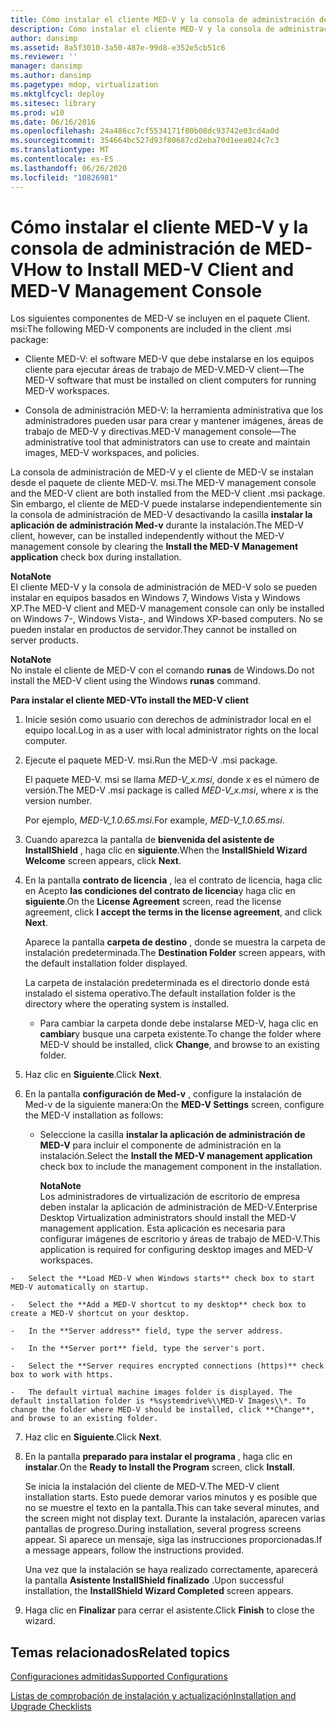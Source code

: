 ```yaml
---
title: Cómo instalar el cliente MED-V y la consola de administración de MED-V
description: Cómo instalar el cliente MED-V y la consola de administración de MED-V
author: dansimp
ms.assetid: 8a5f3010-3a50-487e-99d8-e352e5cb51c6
ms.reviewer: ''
manager: dansimp
ms.author: dansimp
ms.pagetype: mdop, virtualization
ms.mktglfcycl: deploy
ms.sitesec: library
ms.prod: w10
ms.date: 06/16/2016
ms.openlocfilehash: 24a486cc7cf5534171f80b08dc93742e03cd4a0d
ms.sourcegitcommit: 354664bc527d93f80687cd2eba70d1eea024c7c3
ms.translationtype: MT
ms.contentlocale: es-ES
ms.lasthandoff: 06/26/2020
ms.locfileid: "10826981"
---
```

# <span data-ttu-id="7522a-103">Cómo instalar el cliente MED-V y la consola de administración de MED-V</span><span class="sxs-lookup"><span data-stu-id="7522a-103">How to Install MED-V Client and MED-V Management Console</span></span>


<span data-ttu-id="7522a-104">Los siguientes componentes de MED-V se incluyen en el paquete Client. msi:</span><span class="sxs-lookup"><span data-stu-id="7522a-104">The following MED-V components are included in the client .msi package:</span></span>

-   <span data-ttu-id="7522a-105">Cliente MED-V: el software MED-V que debe instalarse en los equipos cliente para ejecutar áreas de trabajo de MED-V.</span><span class="sxs-lookup"><span data-stu-id="7522a-105">MED-V client—The MED-V software that must be installed on client computers for running MED-V workspaces.</span></span>

-   <span data-ttu-id="7522a-106">Consola de administración MED-V: la herramienta administrativa que los administradores pueden usar para crear y mantener imágenes, áreas de trabajo de MED-V y directivas.</span><span class="sxs-lookup"><span data-stu-id="7522a-106">MED-V management console—The administrative tool that administrators can use to create and maintain images, MED-V workspaces, and policies.</span></span>

<span data-ttu-id="7522a-107">La consola de administración de MED-V y el cliente de MED-V se instalan desde el paquete de cliente MED-V. msi.</span><span class="sxs-lookup"><span data-stu-id="7522a-107">The MED-V management console and the MED-V client are both installed from the MED-V client .msi package.</span></span> <span data-ttu-id="7522a-108">Sin embargo, el cliente de MED-V puede instalarse independientemente sin la consola de administración de MED-V desactivando la casilla **instalar la aplicación de administración Med-v** durante la instalación.</span><span class="sxs-lookup"><span data-stu-id="7522a-108">The MED-V client, however, can be installed independently without the MED-V management console by clearing the **Install the MED-V Management application** check box during installation.</span></span>

**<span data-ttu-id="7522a-109">Nota</span><span class="sxs-lookup"><span data-stu-id="7522a-109">Note</span></span>**  
<span data-ttu-id="7522a-110">El cliente MED-V y la consola de administración de MED-V solo se pueden instalar en equipos basados en Windows 7, Windows Vista y Windows XP.</span><span class="sxs-lookup"><span data-stu-id="7522a-110">The MED-V client and MED-V management console can only be installed on Windows 7-, Windows Vista-, and Windows XP-based computers.</span></span> <span data-ttu-id="7522a-111">No se pueden instalar en productos de servidor.</span><span class="sxs-lookup"><span data-stu-id="7522a-111">They cannot be installed on server products.</span></span>



**<span data-ttu-id="7522a-112">Nota</span><span class="sxs-lookup"><span data-stu-id="7522a-112">Note</span></span>**  
<span data-ttu-id="7522a-113">No instale el cliente de MED-V con el comando **runas** de Windows.</span><span class="sxs-lookup"><span data-stu-id="7522a-113">Do not install the MED-V client using the Windows **runas** command.</span></span>



**<span data-ttu-id="7522a-114">Para instalar el cliente MED-V</span><span class="sxs-lookup"><span data-stu-id="7522a-114">To install the MED-V client</span></span>**

1.  <span data-ttu-id="7522a-115">Inicie sesión como usuario con derechos de administrador local en el equipo local.</span><span class="sxs-lookup"><span data-stu-id="7522a-115">Log in as a user with local administrator rights on the local computer.</span></span>

2.  <span data-ttu-id="7522a-116">Ejecute el paquete MED-V. msi.</span><span class="sxs-lookup"><span data-stu-id="7522a-116">Run the MED-V .msi package.</span></span>

    <span data-ttu-id="7522a-117">El paquete MED-V. msi se llama *MED-V\_x.msi*, donde *x* es el número de versión.</span><span class="sxs-lookup"><span data-stu-id="7522a-117">The MED-V .msi package is called *MED-V\_x.msi*, where *x* is the version number.</span></span>

    <span data-ttu-id="7522a-118">Por ejemplo, *MED-V\_1.0.65.msi*.</span><span class="sxs-lookup"><span data-stu-id="7522a-118">For example, *MED-V\_1.0.65.msi*.</span></span>

3.  <span data-ttu-id="7522a-119">Cuando aparezca la pantalla de **bienvenida del asistente de InstallShield** , haga clic en **siguiente**.</span><span class="sxs-lookup"><span data-stu-id="7522a-119">When the **InstallShield Wizard Welcome** screen appears, click **Next**.</span></span>

4.  <span data-ttu-id="7522a-120">En la pantalla **contrato de licencia** , lea el contrato de licencia, haga clic en Acepto **las condiciones del contrato de licencia**y haga clic en **siguiente**.</span><span class="sxs-lookup"><span data-stu-id="7522a-120">On the **License Agreement** screen, read the license agreement, click **I accept the terms in the license agreement**, and click **Next**.</span></span>

    <span data-ttu-id="7522a-121">Aparece la pantalla **carpeta de destino** , donde se muestra la carpeta de instalación predeterminada.</span><span class="sxs-lookup"><span data-stu-id="7522a-121">The **Destination Folder** screen appears, with the default installation folder displayed.</span></span>

    <span data-ttu-id="7522a-122">La carpeta de instalación predeterminada es el directorio donde está instalado el sistema operativo.</span><span class="sxs-lookup"><span data-stu-id="7522a-122">The default installation folder is the directory where the operating system is installed.</span></span>

    -   <span data-ttu-id="7522a-123">Para cambiar la carpeta donde debe instalarse MED-V, haga clic en **cambiar**y busque una carpeta existente.</span><span class="sxs-lookup"><span data-stu-id="7522a-123">To change the folder where MED-V should be installed, click **Change**, and browse to an existing folder.</span></span>

5.  <span data-ttu-id="7522a-124">Haz clic en **Siguiente**.</span><span class="sxs-lookup"><span data-stu-id="7522a-124">Click **Next**.</span></span>

6.  <span data-ttu-id="7522a-125">En la pantalla **configuración de Med-v** , configure la instalación de Med-v de la siguiente manera:</span><span class="sxs-lookup"><span data-stu-id="7522a-125">On the **MED-V Settings** screen, configure the MED-V installation as follows:</span></span>

    -   <span data-ttu-id="7522a-126">Seleccione la casilla **instalar la aplicación de administración de MED-V** para incluir el componente de administración en la instalación.</span><span class="sxs-lookup"><span data-stu-id="7522a-126">Select the **Install the MED-V management application** check box to include the management component in the installation.</span></span>

        **<span data-ttu-id="7522a-127">Nota</span><span class="sxs-lookup"><span data-stu-id="7522a-127">Note</span></span>**  
        <span data-ttu-id="7522a-128">Los administradores de virtualización de escritorio de empresa deben instalar la aplicación de administración de MED-V.</span><span class="sxs-lookup"><span data-stu-id="7522a-128">Enterprise Desktop Virtualization administrators should install the MED-V management application.</span></span> <span data-ttu-id="7522a-129">Esta aplicación es necesaria para configurar imágenes de escritorio y áreas de trabajo de MED-V.</span><span class="sxs-lookup"><span data-stu-id="7522a-129">This application is required for configuring desktop images and MED-V workspaces.</span></span>



~~~
-   Select the **Load MED-V when Windows starts** check box to start MED-V automatically on startup.

-   Select the **Add a MED-V shortcut to my desktop** check box to create a MED-V shortcut on your desktop.

-   In the **Server address** field, type the server address.

-   In the **Server port** field, type the server's port.

-   Select the **Server requires encrypted connections (https)** check box to work with https.

-   The default virtual machine images folder is displayed. The default installation folder is *%systemdrive%\\MED-V Images\\*. To change the folder where MED-V should be installed, click **Change**, and browse to an existing folder.
~~~

7. <span data-ttu-id="7522a-130">Haz clic en **Siguiente**.</span><span class="sxs-lookup"><span data-stu-id="7522a-130">Click **Next**.</span></span>

8. <span data-ttu-id="7522a-131">En la pantalla **preparado para instalar el programa** , haga clic en **instalar**.</span><span class="sxs-lookup"><span data-stu-id="7522a-131">On the **Ready to Install the Program** screen, click **Install**.</span></span>

   <span data-ttu-id="7522a-132">Se inicia la instalación del cliente de MED-V.</span><span class="sxs-lookup"><span data-stu-id="7522a-132">The MED-V client installation starts.</span></span> <span data-ttu-id="7522a-133">Esto puede demorar varios minutos y es posible que no se muestre el texto en la pantalla.</span><span class="sxs-lookup"><span data-stu-id="7522a-133">This can take several minutes, and the screen might not display text.</span></span> <span data-ttu-id="7522a-134">Durante la instalación, aparecen varias pantallas de progreso.</span><span class="sxs-lookup"><span data-stu-id="7522a-134">During installation, several progress screens appear.</span></span> <span data-ttu-id="7522a-135">Si aparece un mensaje, siga las instrucciones proporcionadas.</span><span class="sxs-lookup"><span data-stu-id="7522a-135">If a message appears, follow the instructions provided.</span></span>

   <span data-ttu-id="7522a-136">Una vez que la instalación se haya realizado correctamente, aparecerá la pantalla **Asistente InstallShield finalizado** .</span><span class="sxs-lookup"><span data-stu-id="7522a-136">Upon successful installation, the **InstallShield Wizard Completed** screen appears.</span></span>

9. <span data-ttu-id="7522a-137">Haga clic en **Finalizar** para cerrar el asistente.</span><span class="sxs-lookup"><span data-stu-id="7522a-137">Click **Finish** to close the wizard.</span></span>

## <span data-ttu-id="7522a-138">Temas relacionados</span><span class="sxs-lookup"><span data-stu-id="7522a-138">Related topics</span></span>


[<span data-ttu-id="7522a-139">Configuraciones admitidas</span><span class="sxs-lookup"><span data-stu-id="7522a-139">Supported Configurations</span></span>](supported-configurationsmedv-orientation.md)

[<span data-ttu-id="7522a-140">Listas de comprobación de instalación y actualización</span><span class="sxs-lookup"><span data-stu-id="7522a-140">Installation and Upgrade Checklists</span></span>](installation-and-upgrade-checklists.md)









